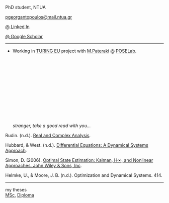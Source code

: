 PhD student, NTUA

[pgeorgantopoulos@mail.ntua.gr](mailto:pgeorgantopoulos@mail.ntua.gr)

[@ Linked In](https://www.linkedin.com/in/panagiotis-georgantopoulos/)

[@ Google Scholar](https://scholar.google.com/citations?user=abCbAJAAAAAJ&hl=en)

---

* Working in [TURING EU](turing-project.eu) project with [M.Pateraki](https://scholar.google.com/citations?user=nHzAtCMAAAAJ&hl=en) @ [POSELab](https://github.com/POSE-Lab).
\
\
\
\
\
\
\
\
\
\
\
\
\
\
_stranger, take a good read with you..._

Rudin. (n.d.). [Real and Complex Analysis](https://59clc.files.wordpress.com/2011/01/real-and-complex-analysis.pdf).

Hubbard, & West. (n.d.). [Differential Equations: A Dynamical Systems Approach](https://www-fourier.ujf-grenoble.fr/~dehornop/livres/HW2.pdf).

Simon, D. (2006). [Optimal State Estimation: Kalman, H∞, and Nonlinear Approaches. John Wiley & Sons, Inc](https://doi.org/10.1002/0470045345).

Helmke, U., & Moore, J. B. (n.d.). Optimization and Dynamical Systems. 414.


---
my theses
\
[MSc](https://hdl.handle.net/10889/26130), [Diploma](http://hdl.handle.net/10889/12845)

